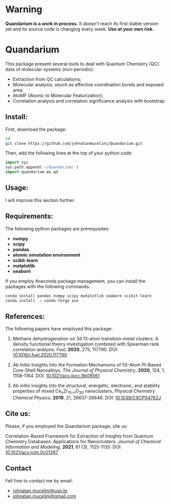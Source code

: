 # Warning 

**Quandarium is a work in process.** It doesn't reach its first stable version yet and its source code is changing every week. **Use at your own risk.**

# Quandarium 

This package present several tools to deal with Quantum Chemistry (QC) data of molecular systems (non-periodic): 
* Extraction from QC calculations;
* Molecular analysis, seuch as effective coordination bonds and exposed area;
* AtoMF (Atomic to Molecular Featurization);
* Correlation analysis and correlation significance analysis with bootstrap.

## Install:

First, download the package:
```bash
cd 
git clone https://github.com/johnatanmucelini/Quandarium.git
```

Then, add the following lines at the top of your python code:
```python
import sys
sys.path.append('~/Quandarium/')
import quandarium as qd
``` 

## Usage:

I will improve this section further.

## Requirements:

The following python packages are prerequisites:
- **numpy**
- **scipy**
- **pandas**
- **atomic simulation environment**
- **scikit-learn**
- **matplotlib**
- **seaborn**

If you employ Anaconda package management, you can install the packages with the following commands:
```bash 
conda install pandas numpy scipy matplotlib seaborn scikit-learn
conda install -c conda-forge ase
```

## References:

The following papers have employed this package:

1. Methane dehydrogenation on 3d 13-atom transition-metal clusters: A density functional theory investigation combined with Spearman rank correlation analysis. *Fuel*, **2020**, 275, 117790. DOI: [10.1016/j.fuel.2020.117790](https://www.sciencedirect.com/science/article/pii/S0016236120307857?via%3Dihub)

2. Ab Initio Insights Into the Formation Mechanisms of 55-Atom Pt-Based Core-Shell Nanoalloys. *The Journal of Physical Chemistry*, **2020**, 124, 1, 1158-1164. DOI: [10.1021/acs.jpcc.9b09561](https://pubs.acs.org/doi/abs/10.1021/acs.jpcc.9b09561)

3. Ab initio insights into the structural, energetic, electronic, and stability properties of mixed Ce<sub>*n*</sub>Zr<sub>15-*n*</sub>O<sub>30</sub> nanoclusters, *Physical Chemistry Chemical Physics*, **2019**, 21, 26637-26646. DOI: [10.1039/C9CP04762J](https://pubs.rsc.org/en/content/articlelanding/2019/CP/C9CP04762J)

## Cite us:

Please, if you employed the Quandarium package, site us:

Correlation-Based Framework for Extraction of Insights from Quantum Chemistry Databases: Applications for Nanoclusters. *Journal of Chemical Information and Modeling*, **2021**, 61 (3), 1125-1135. DOI: [10.1021/acs.jcim.0c01267](https://doi.org/10.1021/acs.jcim.0c01267)

## Contact

Fell free to contact me by email: 

* johnatan.mucelini@usp.br
* johnatan.mucelini@gmail.com
